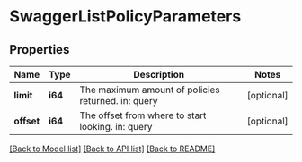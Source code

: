 # SwaggerListPolicyParameters

## Properties
Name | Type | Description | Notes
------------ | ------------- | ------------- | -------------
**limit** | **i64** | The maximum amount of policies returned. in: query | [optional] 
**offset** | **i64** | The offset from where to start looking. in: query | [optional] 

[[Back to Model list]](../README.md#documentation-for-models) [[Back to API list]](../README.md#documentation-for-api-endpoints) [[Back to README]](../README.md)


